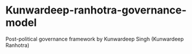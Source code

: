 # Kunwardeep-ranhotra-governance-model
Post-political governance framework by Kunwardeep Singh (Kunwardeep Ranhotra)
